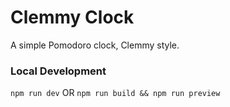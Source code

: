 # Clemmy Clock

A simple Pomodoro clock, Clemmy style.

### Local Development

`npm run dev`
OR
`npm run build && npm run preview`
